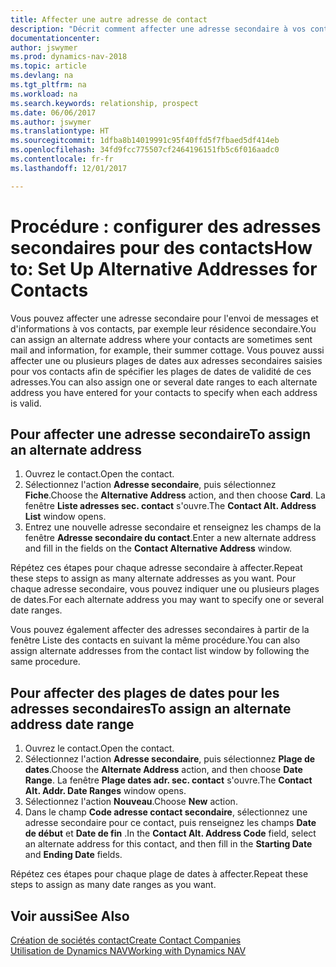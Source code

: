 ```yaml
---
title: Affecter une autre adresse de contact
description: "Décrit comment affecter une adresse secondaire à vos contacts ou prospects, où ils reçoivent parfois des informations."
documentationcenter: 
author: jswymer
ms.prod: dynamics-nav-2018
ms.topic: article
ms.devlang: na
ms.tgt_pltfrm: na
ms.workload: na
ms.search.keywords: relationship, prospect
ms.date: 06/06/2017
ms.author: jswymer
ms.translationtype: HT
ms.sourcegitcommit: 1dfba8b14019991c95f40ffd5f7fbaed5df414eb
ms.openlocfilehash: 34fd9fcc775507cf2464196151fb5c6f016aadc0
ms.contentlocale: fr-fr
ms.lasthandoff: 12/01/2017

---
```

# <a name="how-to-set-up-alternative-addresses-for-contacts"></a><span data-ttu-id="5e4a9-103">Procédure : configurer des adresses secondaires pour des contacts</span><span class="sxs-lookup"><span data-stu-id="5e4a9-103">How to: Set Up Alternative Addresses for Contacts</span></span>
<span data-ttu-id="5e4a9-104">Vous pouvez affecter une adresse secondaire pour l'envoi de messages et d'informations à vos contacts, par exemple leur résidence secondaire.</span><span class="sxs-lookup"><span data-stu-id="5e4a9-104">You can assign an alternate address where your contacts are sometimes sent mail and information, for example, their summer cottage.</span></span> <span data-ttu-id="5e4a9-105">Vous pouvez aussi affecter une ou plusieurs plages de dates aux adresses secondaires saisies pour vos contacts afin de spécifier les plages de dates de validité de ces adresses.</span><span class="sxs-lookup"><span data-stu-id="5e4a9-105">You can also assign one or several date ranges to each alternate address you have entered for your contacts to specify when each address is valid.</span></span>

## <a name="to-assign-an-alternate-address"></a><span data-ttu-id="5e4a9-106">Pour affecter une adresse secondaire</span><span class="sxs-lookup"><span data-stu-id="5e4a9-106">To assign an alternate address</span></span>
1. <span data-ttu-id="5e4a9-107">Ouvrez le contact.</span><span class="sxs-lookup"><span data-stu-id="5e4a9-107">Open the contact.</span></span>
2. <span data-ttu-id="5e4a9-108">Sélectionnez l'action **Adresse secondaire**, puis sélectionnez **Fiche**.</span><span class="sxs-lookup"><span data-stu-id="5e4a9-108">Choose the **Alternative Address** action, and then choose **Card**.</span></span> <span data-ttu-id="5e4a9-109">La fenêtre **Liste adresses sec. contact** s'ouvre.</span><span class="sxs-lookup"><span data-stu-id="5e4a9-109">The **Contact Alt. Address List** window opens.</span></span>
3. <span data-ttu-id="5e4a9-110">Entrez une nouvelle adresse secondaire et renseignez les champs de la fenêtre **Adresse secondaire du contact**.</span><span class="sxs-lookup"><span data-stu-id="5e4a9-110">Enter a new alternate address and fill in the fields on the **Contact Alternative Address** window.</span></span>

<span data-ttu-id="5e4a9-111">Répétez ces étapes pour chaque adresse secondaire à affecter.</span><span class="sxs-lookup"><span data-stu-id="5e4a9-111">Repeat these steps to assign as many alternate addresses as you want.</span></span> <span data-ttu-id="5e4a9-112">Pour chaque adresse secondaire, vous pouvez indiquer une ou plusieurs plages de dates.</span><span class="sxs-lookup"><span data-stu-id="5e4a9-112">For each alternate address you may want to specify one or several date ranges.</span></span>

<span data-ttu-id="5e4a9-113">Vous pouvez également affecter des adresses secondaires à partir de la fenêtre Liste des contacts en suivant la même procédure.</span><span class="sxs-lookup"><span data-stu-id="5e4a9-113">You can also assign alternate addresses from the contact list window by following the same procedure.</span></span>

## <a name="to-assign-an-alternate-address-date-range"></a><span data-ttu-id="5e4a9-114">Pour affecter des plages de dates pour les adresses secondaires</span><span class="sxs-lookup"><span data-stu-id="5e4a9-114">To assign an alternate address date range</span></span>
1. <span data-ttu-id="5e4a9-115">Ouvrez le contact.</span><span class="sxs-lookup"><span data-stu-id="5e4a9-115">Open the contact.</span></span>
2. <span data-ttu-id="5e4a9-116">Sélectionnez l'action **Adresse secondaire**, puis sélectionnez **Plage de dates**.</span><span class="sxs-lookup"><span data-stu-id="5e4a9-116">Choose the **Alternate Address** action, and then choose **Date Range**.</span></span> <span data-ttu-id="5e4a9-117">La fenêtre **Plage dates adr. sec. contact** s'ouvre.</span><span class="sxs-lookup"><span data-stu-id="5e4a9-117">The **Contact Alt. Addr. Date Ranges** window opens.</span></span>
3. <span data-ttu-id="5e4a9-118">Sélectionnez l'action **Nouveau**.</span><span class="sxs-lookup"><span data-stu-id="5e4a9-118">Choose **New** action.</span></span>
4. <span data-ttu-id="5e4a9-119">Dans le champ **Code adresse contact secondaire**, sélectionnez une adresse secondaire pour ce contact, puis renseignez les champs **Date de début** et **Date de fin** .</span><span class="sxs-lookup"><span data-stu-id="5e4a9-119">In the **Contact Alt. Address Code** field, select an alternate address for this contact, and then fill in the **Starting Date** and **Ending Date** fields.</span></span>

<span data-ttu-id="5e4a9-120">Répétez ces étapes pour chaque plage de dates à affecter.</span><span class="sxs-lookup"><span data-stu-id="5e4a9-120">Repeat these steps to assign as many date ranges as you want.</span></span>

## <a name="see-also"></a><span data-ttu-id="5e4a9-121">Voir aussi</span><span class="sxs-lookup"><span data-stu-id="5e4a9-121">See Also</span></span>
[<span data-ttu-id="5e4a9-122">Création de sociétés contact</span><span class="sxs-lookup"><span data-stu-id="5e4a9-122">Create Contact Companies</span></span>](marketing-create-contact-companies.md)  
[<span data-ttu-id="5e4a9-123">Utilisation de Dynamics NAV</span><span class="sxs-lookup"><span data-stu-id="5e4a9-123">Working with Dynamics NAV</span></span>](ui-work-product.md)

